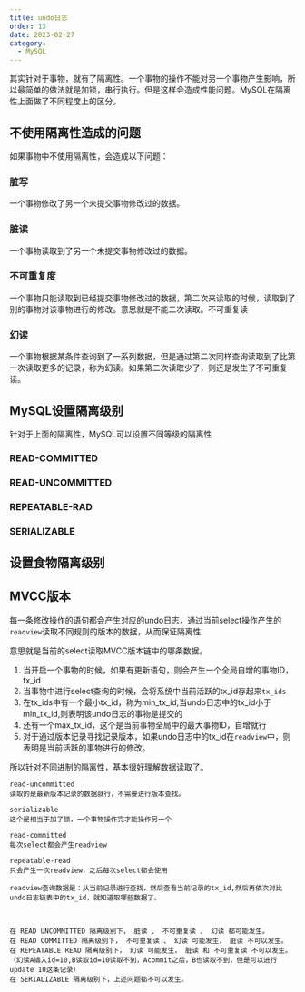 ```yaml
---
title: undo日志
order: 13
date: 2023-02-27
category:
  - MySQL
---
```


其实针对于事物，就有了隔离性。一个事物的操作不能对另一个事物产生影响，所以最简单的做法就是加锁，串行执行。但是这样会造成性能问题。MySQL在隔离性上面做了不同程度上的区分。


## 不使用隔离性造成的问题

如果事物中不使用隔离性，会造成以下问题：

### 脏写

一个事物修改了另一个未提交事物修改过的数据。


### 脏读

一个事物读取到了另一个未提交事物修改过的数据。


### 不可重复度

一个事物只能读取到已经提交事物修改过的数据，第二次来读取的时候，读取到了别的事物对该事物进行的修改。意思就是不能二次读取。不可重复读


### 幻读

一个事物根据某条件查询到了一系列数据，但是通过第二次同样查询读取到了比第一次读取更多的记录，称为幻读。如果第二次读取少了，则还是发生了不可重复读。


## MySQL设置隔离级别

针对于上面的隔离性，MySQL可以设置不同等级的隔离性


### READ-COMMITTED

### READ-UNCOMMITTED

### REPEATABLE-RAD

### SERIALIZABLE


## 设置食物隔离级别


## MVCC版本

每一条修改操作的语句都会产生对应的undo日志，通过当前select操作产生的`readview`读取不同规则的版本的数据，从而保证隔离性

意思就是当前的select读取MVCC版本链中的哪条数据。


1. 当开启一个事物的时候，如果有更新语句，则会产生一个全局自增的事物ID，tx_id
2. 当事物中进行select查询的时候，会将系统中当前活跃的tx_id存起来`tx_ids`
3. 在tx_ids中有一个最小tx_id，称为min_tx_id,当undo日志中的tx_id小于min_tx_id,则表明该undo日志的事物是提交的
4. 还有一个max_tx_id，这个是当前事物全局中的最大事物ID，自增就行
5. 对于通过版本记录寻找记录版本，如果undo日志中的tx_id在`readview`中，则表明是当前活跃的事物进行的修改。


所以针对不同进制的隔离性，基本很好理解数据读取了。

```
read-uncommitted
读取的是最新版本记录的数据就行，不需要进行版本查找。

serializable
这个是相当于加了锁，一个事物操作完才能操作另一个

read-committed
每次select都会产生readview

repeatable-read
只会产生一次readview，之后每次select都会使用

readview查询数据是：从当前记录进行查找，然后查看当前记录的tx_id,然后再依次对比undo日志链表中的tx_id，就知道取哪些数据了。



在 READ UNCOMMITTED 隔离级别下， 脏读 、 不可重复读 、 幻读 都可能发生。
在 READ COMMITTED 隔离级别下， 不可重复读 、 幻读 可能发生， 脏读 不可以发生。
在 REPEATABLE READ 隔离级别下， 幻读 可能发生， 脏读 和 不可重复读 不可以发生。 （幻读A插入id=10,B读取id=10读取不到，Acommit之后，B也读取不到，但是可以进行update 10这条记录）
在 SERIALIZABLE 隔离级别下，上述问题都不可以发生。
```

